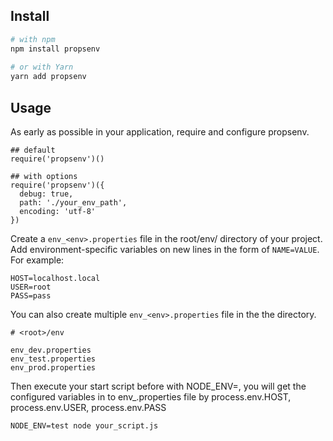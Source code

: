 ## Install

```bash
# with npm 
npm install propsenv
 
# or with Yarn 
yarn add propsenv
```

## Usage

As early as possible in your application, require and configure propsenv.

```
## default
require('propsenv')()

## with options
require('propsenv')({
  debug: true,
  path: './your_env_path',
  encoding: 'utf-8'
})
```

Create a `env_<env>.properties` file in the root/env/ directory of your project. Add environment-specific variables on new lines in the form of `NAME=VALUE`. For example:

```
HOST=localhost.local
USER=root
PASS=pass
```

You can also create multiple `env_<env>.properties` file in the the directory.

```
# <root>/env

env_dev.properties
env_test.properties
env_prod.properties
```

Then execute your start script before with NODE_ENV=<env>, you will get the configured variables in to env_<env>.properties file by process.env.HOST, process.env.USER, process.env.PASS

```
NODE_ENV=test node your_script.js
```

